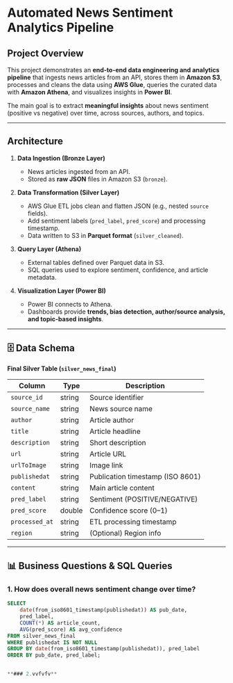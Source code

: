 # Automated News Sentiment Analytics Pipeline

##  Project Overview  
This project demonstrates an **end-to-end data engineering and analytics pipeline** that ingests news articles from an API, stores them in **Amazon S3**, processes and cleans the data using **AWS Glue**, queries the curated data with **Amazon Athena**, and visualizes insights in **Power BI**.  

The main goal is to extract **meaningful insights** about news sentiment (positive vs negative) over time, across sources, authors, and topics.  

---

##  Architecture  

1. **Data Ingestion (Bronze Layer)**  
   - News articles ingested from an API.  
   - Stored as **raw JSON** files in Amazon S3 (`bronze`).  

2. **Data Transformation (Silver Layer)**  
   - AWS Glue ETL jobs clean and flatten JSON (e.g., nested `source` fields).  
   - Add sentiment labels (`pred_label`, `pred_score`) and processing timestamp.  
   - Data written to S3 in **Parquet format** (`silver_cleaned`).  

3. **Query Layer (Athena)**  
   - External tables defined over Parquet data in S3.  
   - SQL queries used to explore sentiment, confidence, and article metadata.  

4. **Visualization Layer (Power BI)**  
   - Power BI connects to Athena.  
   - Dashboards provide **trends, bias detection, author/source analysis, and topic-based insights**.  

---

## 🗄️ Data Schema  

**Final Silver Table (`silver_news_final`)**

| Column        | Type    | Description |
|---------------|---------|-------------|
| `source_id`   | string  | Source identifier |
| `source_name` | string  | News source name |
| `author`      | string  | Article author |
| `title`       | string  | Article headline |
| `description` | string  | Short description |
| `url`         | string  | Article URL |
| `urlToImage`  | string  | Image link |
| `publishedat` | string  | Publication timestamp (ISO 8601) |
| `content`     | string  | Main article content |
| `pred_label`  | string  | Sentiment (POSITIVE/NEGATIVE) |
| `pred_score`  | double  | Confidence score (0–1) |
| `processed_at`| string  | ETL processing timestamp |
| `region`      | string  | (Optional) Region info |

---

## 📊 Business Questions & SQL Queries  

### 1. How does overall news sentiment change over time?  
```sql
SELECT 
    date(from_iso8601_timestamp(publishedat)) AS pub_date,
    pred_label,
    COUNT(*) AS article_count,
    AVG(pred_score) AS avg_confidence
FROM silver_news_final
WHERE publishedat IS NOT NULL
GROUP BY date(from_iso8601_timestamp(publishedat)), pred_label
ORDER BY pub_date, pred_label;


**### 2.vvfvfv**

